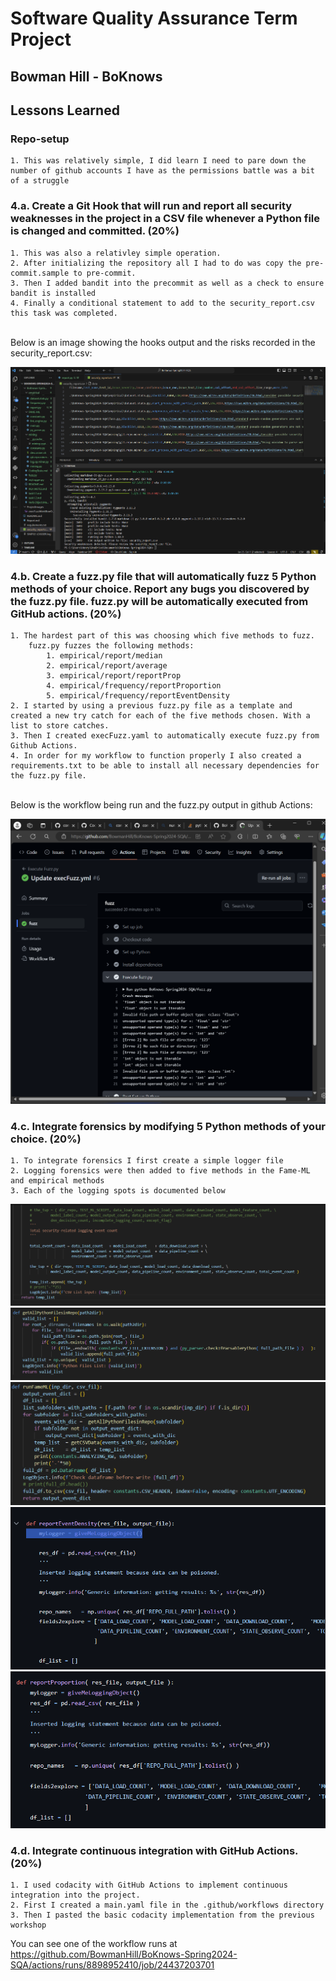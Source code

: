 # Software Quality Assurance Term Project
## Bowman Hill - BoKnows

## Lessons Learned

### Repo-setup
    1. This was relatively simple, I did learn I need to pare down the number of github accounts I have as the permissions battle was a bit of a struggle

### 4.a. Create a Git Hook that will run and report all security weaknesses in the project in a CSV file whenever a Python file is changed and committed. (20%)
    1. This was also a relativley simple operation. 
    2. After initializing the repository all I had to do was copy the pre-commit.sample to pre-commit. 
    3. Then I added bandit into the precommit as well as a check to ensure bandit is installed
    4. Finally a conditional statement to add to the security_report.csv this task was completed.
<br>
Below is an image showing the hooks output and the risks recorded in the security_report.csv:
<br>

![alt text](https://github.com/BowmanHill/BoKnows-Spring2024-SQA/blob/main/ProjectImages/hookOutput.png)


### 4.b. Create a fuzz.py file that will automatically fuzz 5 Python methods of your choice. Report any bugs you discovered by the fuzz.py file. fuzz.py will be automatically executed from GitHub actions. (20%)

    1. The hardest part of this was choosing which five methods to fuzz. 
        fuzz.py fuzzes the following methods: 
            1. empirical/report/median
            2. empirical/report/average
            3. empirical/report/reportProp
            4. empirical/frequency/reportProportion
            5. empirical/frequency/reportEventDensity
    2. I started by using a previous fuzz.py file as a template and created a new try catch for each of the five methods chosen. With a list to store catches.
    3. Then I created execFuzz.yaml to automatically execute fuzz.py from Github Actions. 
    4. In order for my workflow to function properly I also created a requirements.txt to be able to install all necessary dependencies for the fuzz.py file.
<br>
Below is the workflow being run and the fuzz.py output in github Actions:
<br>

![alt text](https://github.com/BowmanHill/BoKnows-Spring2024-SQA/blob/main/ProjectImages/execFuzzWorkflowOutput.png)

### 4.c. Integrate forensics by modifying 5 Python methods of your choice. (20%)
    1. To integrate forensics I first create a simple logger file
    2. Logging forensics were then added to five methods in the Fame-ML and empirical methods
    3. Each of the logging spots is documented below
    
![alt text](https://github.com/BowmanHill/BoKnows-Spring2024-SQA/blob/main/ProjectImages/Log1.png)
![alt text](https://github.com/BowmanHill/BoKnows-Spring2024-SQA/blob/main/ProjectImages/Log2.png)
![alt text](https://github.com/BowmanHill/BoKnows-Spring2024-SQA/blob/main/ProjectImages/Log3.png)
![alt text](https://github.com/BowmanHill/BoKnows-Spring2024-SQA/blob/main/ProjectImages/Log4.png)
![alt text](https://github.com/BowmanHill/BoKnows-Spring2024-SQA/blob/main/ProjectImages/Log5.png)

### 4.d. Integrate continuous integration with GitHub Actions. (20%)
    1. I used codacity with GitHub Actions to implement continuous integration into the project.
    2. First I created a main.yaml file in the .github/workflows directory
    3. Then I pasted the basic codacity implementation from the previous workshop

You can see one of the workflow runs at 
<br>
https://github.com/BowmanHill/BoKnows-Spring2024-SQA/actions/runs/8898952410/job/24437203701





